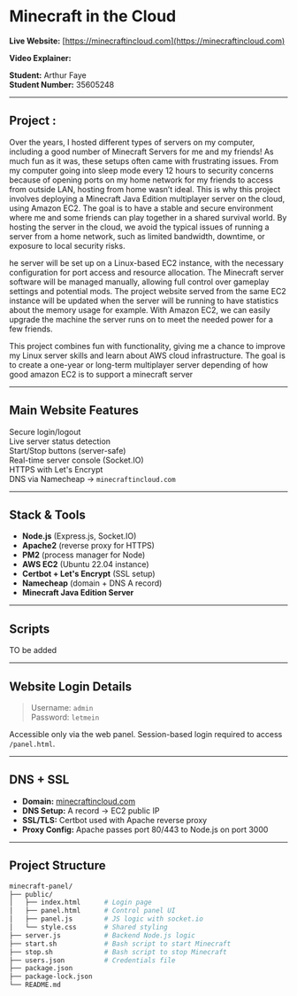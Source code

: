 # Minecraft in the Cloud 
**Live Website:** [https://minecraftincloud.com](https://minecraftincloud.com)

 **Video Explainer:** 

 **Student:** Arthur Faye  
 **Student Number:** 35605248  

---

## Project :

Over the years, I hosted different types of servers on my computer,
including a good number of Minecraft Servers for me and my friends!
As much fun as it was,
these setups often came with frustrating issues.
From my computer going into sleep mode every 12 hours to security concerns because of opening ports on my home network for my friends to access from outside LAN,
hosting from home wasn’t ideal.
This is why this project involves deploying a Minecraft Java Edition multiplayer server on the cloud, using Amazon EC2.
The goal is to have a stable and secure environment where me and some friends can play together in a shared survival world.
By hosting the server in the cloud, we avoid the typical issues of running a server from a home network, such as limited bandwidth, downtime, or exposure to local security risks.

he server will be set up on a Linux-based EC2 instance, with the necessary configuration for port access and resource allocation. The Minecraft server software will be managed manually, allowing full control over gameplay settings and potential mods. The project website  served from the same EC2 instance will be updated when the server will be running to have statistics about the memory usage for example. With Amazon EC2, we can easily upgrade the machine the server runs on to meet the needed power for a few friends.

This project combines fun with functionality, giving me a chance to improve my Linux server skills and learn about AWS cloud infrastructure. The goal is to create a one-year or long-term multiplayer server depending of how good amazon EC2 is to support a minecraft server



---

## Main Website Features

Secure login/logout  
Live server status detection  
Start/Stop buttons (server-safe)  
Real-time server console (Socket.IO)  
HTTPS with Let's Encrypt  
DNS via Namecheap → `minecraftincloud.com`

---

## Stack & Tools

- **Node.js** (Express.js, Socket.IO)
- **Apache2** (reverse proxy for HTTPS)
- **PM2** (process manager for Node)
- **AWS EC2** (Ubuntu 22.04 instance)
- **Certbot + Let's Encrypt** (SSL setup)
- **Namecheap** (domain + DNS A record)
- **Minecraft Java Edition Server**

---

##  Scripts
TO be added


---

## Website Login Details

> Username: `admin`  
> Password: `letmein`  

Accessible only via the web panel. Session-based login required to access `/panel.html`.

---

##  DNS + SSL

- **Domain:** [minecraftincloud.com](https://minecraftincloud.com)
- **DNS Setup:** A record → EC2 public IP
- **SSL/TLS:** Certbot used with Apache reverse proxy
- **Proxy Config:** Apache passes port 80/443 to Node.js on port 3000

---

## Project Structure

```bash
minecraft-panel/
├── public/
│   ├── index.html      # Login page
│   ├── panel.html      # Control panel UI
│   ├── panel.js        # JS logic with socket.io
│   └── style.css       # Shared styling
├── server.js           # Backend Node.js logic
├── start.sh            # Bash script to start Minecraft
├── stop.sh             # Bash script to stop Minecraft
├── users.json          # Credentials file
├── package.json
├── package-lock.json
└── README.md

